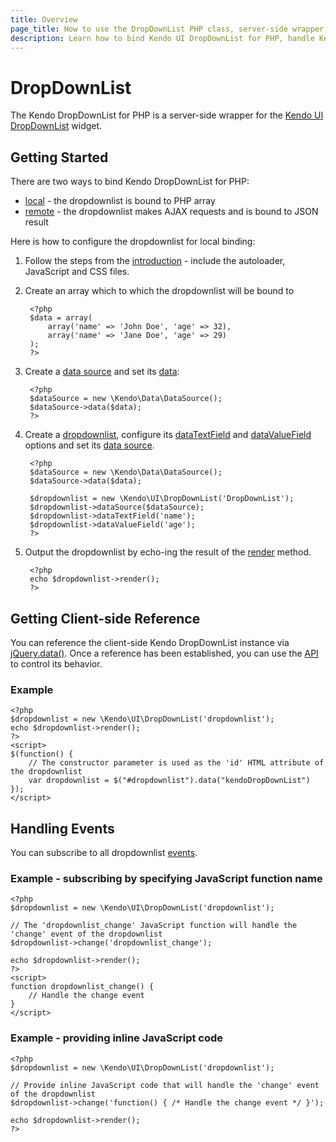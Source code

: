 ```yaml
---
title: Overview
page_title: How to use the DropDownList PHP class, server-side wrapper for Kendo UI DropDownList widget
description: Learn how to bind Kendo UI DropDownList for PHP, handle Kendo UI DropDownList Events, access an existing dropdownlist.
---
```


# DropDownList

The Kendo DropDownList for PHP is a server-side wrapper for the [Kendo UI DropDownList](/api/web/dropdownlist) widget.

## Getting Started

There are two ways to bind Kendo DropDownList for PHP:

* [local](/php/widgets/dropdownlist/local-binding) - the dropdownlist is bound to PHP array
* [remote](/php/widgets/dropdownlist/remote-binding) - the dropdownlist makes AJAX requests and is bound to JSON result

Here is how to configure the dropdownlist for local binding:

1. Follow the steps from the [introduction](/php/introduction) - include the autoloader, JavaScript and CSS files.
2. Create an array which to which the dropdownlist will be bound to

        <?php
        $data = array(
            array('name' => 'John Doe', 'age' => 32),
            array('name' => 'Jane Doe', 'age' => 29)
        );
        ?>
3. Create a [data source](/api/php/Kendo/Data/DataSource) and set its [data](/api/php/Kendo/Data/DataSource#data):

        <?php
        $dataSource = new \Kendo\Data\DataSource();
        $dataSource->data($data);
        ?>
4. Create a [dropdownlist](/api/php/Kendo/UI/DropDownList), configure its [dataTextField](/api/php/Kendo/UI/DropDownList#datatextfield) and
[dataValueField](/api/php/Kendo/UI/DropDownList#datavaluefield) options and set its [data source](/api/php/Kendo/UI/DropDownList#datasource).

        <?php
        $dataSource = new \Kendo\Data\DataSource();
        $dataSource->data($data);

        $dropdownlist = new \Kendo\UI\DropDownList('DropDownList');
        $dropdownlist->dataSource($dataSource);
        $dropdownlist->dataTextField('name');
        $dropdownlist->dataValueField('age');
        ?>
5. Output the dropdownlist by echo-ing the result of the [render](/api/php/Kendo/UI/Widget#render) method.

        <?php
        echo $dropdownlist->render();
        ?>

## Getting Client-side Reference

You can reference the client-side Kendo DropDownList instance via [jQuery.data()](http://api.jquery.com/jQuery.data/).
Once a reference has been established, you can use the [API](/api/web/dropdownlist#methods) to control its behavior.


### Example

    <?php
    $dropdownlist = new \Kendo\UI\DropDownList('dropdownlist');
    echo $dropdownlist->render();
    ?>
    <script>
    $(function() {
        // The constructor parameter is used as the 'id' HTML attribute of the dropdownlist
        var dropdownlist = $("#dropdownlist").data("kendoDropDownList")
    });
    </script>

## Handling Events

You can subscribe to all dropdownlist [events](/api/web/dropdownlist#events).

### Example - subscribing by specifying JavaScript function name

    <?php
    $dropdownlist = new \Kendo\UI\DropDownList('dropdownlist');

    // The 'dropdownlist_change' JavaScript function will handle the 'change' event of the dropdownlist
    $dropdownlist->change('dropdownlist_change');

    echo $dropdownlist->render();
    ?>
    <script>
    function dropdownlist_change() {
        // Handle the change event
    }
    </script>

### Example - providing inline JavaScript code

    <?php
    $dropdownlist = new \Kendo\UI\DropDownList('dropdownlist');

    // Provide inline JavaScript code that will handle the 'change' event of the dropdownlist
    $dropdownlist->change('function() { /* Handle the change event */ }');

    echo $dropdownlist->render();
    ?>
